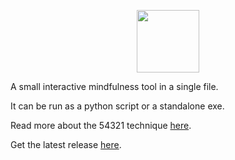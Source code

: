 <p align="center">
  <img src="https://i.imgur.com/9RnSe7Z.png" width = "100" />
</p>

A small interactive mindfulness tool in a single file.

It can be run as a python script or a standalone exe.

Read more about the 54321 technique [here](https://insighttimer.com/blog/54321-grounding-technique/).

Get the latest release [here](https://github.com/AlexBridgez/54321/releases/latest).


